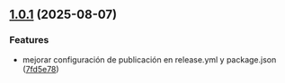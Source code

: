 ## [1.0.1](https://github.com/kkokotero/boxels/compare/7fd5e7877e68132cf2e57c5f7b1d4035c6ec80ce...v1.0.1) (2025-08-07)


### Features

* mejorar configuración de publicación en release.yml y package.json ([7fd5e78](https://github.com/kkokotero/boxels/commit/7fd5e7877e68132cf2e57c5f7b1d4035c6ec80ce))



